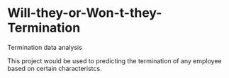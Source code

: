 # Will-they-or-Won-t-they-Termination
Termination data analysis 

This project would be used to predicting the termination of any employee based on certain characteristcs.
